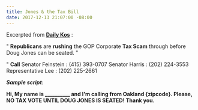 ```yaml
---
title: Jones & the Tax Bill
date: 2017-12-13 21:07:00 -08:00
---
```


Excerpted from [**Daily Kos**](https://www.dailykos.com/) :

"  **Republicans** are **rushing** the GOP Corporate **Tax Scam** through before Doug Jones can be seated. "

"  **Call** 
Senator Feinstein : (415) 393-0707
Senator Harris : (202) 224-3553
Representative Lee : (202) 225-2661

***Sample script***:

**Hi, My name is __________ and I'm calling from Oakland {zipcode}.  Please, NO TAX VOTE UNTIL DOUG JONES IS SEATED!  Thank you.**  